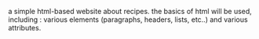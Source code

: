a simple html-based website about recipes.
the basics of html will be used, including : various elements (paragraphs, headers, lists, etc..) and various attributes.
